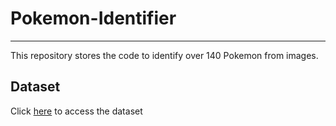 # Pokemon-Identifier
-----
This repository stores the code to identify over 140 Pokemon from images.

## Dataset
Click [here](https://drive.google.com/drive/folders/1lQzLKpOuoCdfXcWEbUstPSPcx1Z4O3mx?usp=sharing) to access the dataset
